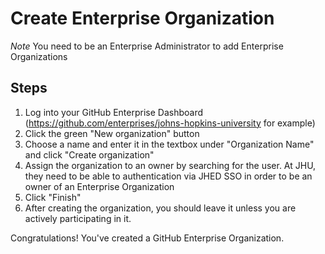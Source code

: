 # Create Enterprise Organization

*Note* You need to be an Enterprise Administrator to add Enterprise Organizations

## Steps

1. Log into your GitHub Enterprise Dashboard (https://github.com/enterprises/johns-hopkins-university for example)
2. Click the green "New organization" button
3. Choose a name and enter it in the textbox under "Organization Name" and click "Create organization"
4. Assign the organization to an owner by searching for the user. At JHU, they need to be able to authentication via JHED SSO in order to be an owner of an Enterprise Organization
5. Click "Finish"
6. After creating the organization, you should leave it unless you are actively participating in it.

Congratulations! You've created a GitHub Enterprise Organization.

